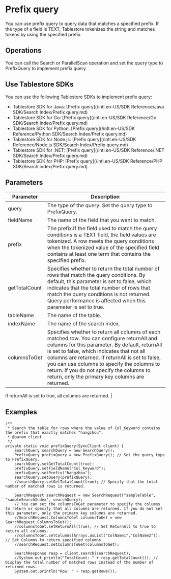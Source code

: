 # Prefix query

You can use prefix query to query data that matches a specified prefix. If the type of a field is TEXT, Tablestore tokenizes the string and matches tokens by using the specified prefix.

## Operations

You can call the Search or ParallelScan operation and set the query type to PrefixQuery to implement prefix query.

## Use Tablestore SDKs

You can use the following Tablestore SDKs to implement prefix query:

-   Tablestore SDK for Java: [Prefix query](/intl.en-US/SDK Reference/Java SDK/Search Index/Prefix query.md)
-   Tablestore SDK for Go: [Prefix query](/intl.en-US/SDK Reference/Go SDK/Search Index/Prefix query.md)
-   Tablestore SDK for Python: [Prefix query](/intl.en-US/SDK Reference/Python SDK/Search Index/Prefix query.md)
-   Tablestore SDK for Node.js: [Prefix query](/intl.en-US/SDK Reference/Node.js SDK/Search Index/Prefix query.md)
-   Tablestore SDK for .NET: [Prefix query](/intl.en-US/SDK Reference/.NET SDK/Search Index/Prefix query.md)
-   Tablestore SDK for PHP: [Prefix query](/intl.en-US/SDK Reference/PHP SDK/Search index/Prefix query.md)

## Parameters

|Parameter|Description|
|---------|-----------|
|query|The type of the query. Set the query type to PrefixQuery.|
|fieldName|The name of the field that you want to match.|
|prefix|The prefix.If the field used to match the query conditions is a TEXT field, the field values are tokenized. A row meets the query conditions when the tokenized value of the specified field contains at least one term that contains the specified prefix. |
|getTotalCount|Specifies whether to return the total number of rows that match the query conditions. By default, this parameter is set to false, which indicates that the total number of rows that match the query conditions is not returned. Query performance is affected when this parameter is set to true. |
|tableName|The name of the table.|
|indexName|The name of the search index.|
|columnsToGet|Specifies whether to return all columns of each matched row. You can configure returnAll and columns for this parameter. By default, returnAll is set to false, which indicates that not all columns are returned. If returnAll is set to false, you can use columns to specify the columns to return. If you do not specify the columns to return, only the primary key columns are returned.

If returnAll is set to true, all columns are returned. |

## Examples

```
/**
 * Search the table for rows where the value of Col_Keyword contains the prefix that exactly matches "hangzhou".
 * @param client
 */
private static void prefixQuery(SyncClient client) {
    SearchQuery searchQuery = new SearchQuery();
    PrefixQuery prefixQuery = new PrefixQuery(); // Set the query type to PrefixQuery.
    searchQuery.setGetTotalCount(true);
    prefixQuery.setFieldName("Col_Keyword");
    prefixQuery.setPrefix("hangzhou");
    searchQuery.setQuery(prefixQuery);
    //searchQuery.setGetTotalCount(true); // Specify that the total number of matched rows is returned.

    SearchRequest searchRequest = new SearchRequest("sampleTable", "sampleSearchIndex", searchQuery);
    // You can set the columnsToGet parameter to specify the columns to return or specify that all columns are returned. If you do not set this parameter, only the primary key columns are returned.
    //SearchRequest.ColumnsToGet columnsToGet = new SearchRequest.ColumnsToGet();
    //columnsToGet.setReturnAll(true); // Set ReturnAll to true to return all columns.
    //columnsToGet.setColumns(Arrays.asList("ColName1","ColName2")); // Set Columns to return specified columns.
    //searchRequest.setColumnsToGet(columnsToGet);

    SearchResponse resp = client.search(searchRequest);
    //System.out.println("TotalCount: " + resp.getTotalCount()); // Display the total number of matched rows instead of the number of returned rows.
    System.out.println("Row: " + resp.getRows());
```

